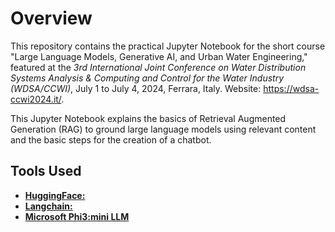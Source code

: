 # Overview
This repository contains the practical Jupyter Notebook for the short course "Large Language Models, Generative AI, and Urban Water Engineering," featured at the *3rd International Joint Conference on Water Distribution Systems Analysis & Computing and Control for the Water Industry (WDSA/CCWI)*, July 1 to July 4, 2024, Ferrara, Italy. Website: https://wdsa-ccwi2024.it/.

This Jupyter Notebook explains the basics of Retrieval Augmented Generation (RAG) to ground large language models using relevant content and the basic steps for the creation of a chatbot. 

## Tools Used
- [**HuggingFace:**](https://huggingface.co)
- [**Langchain:**](https://www.langchain.com)
- [**Microsoft Phi3:mini LLM**](https://huggingface.co/microsoft/Phi-3-vision-128k-instruct)
